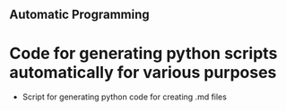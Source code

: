 ## Automatic Programming
# Code for generating python scripts automatically for various purposes

- Script for generating python code for creating .md files

